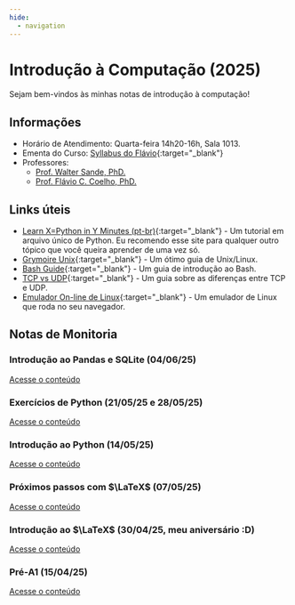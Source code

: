 ```yaml
---
hide:
  - navigation
---
```


# Introdução à Computação (2025)

Sejam bem-vindos às minhas notas de introdução à computação!

## Informações

- Horário de Atendimento: Quarta-feira 14h20-16h, Sala 1013.
- Ementa do Curso: [Syllabus do Flávio](https://github.com/fccoelho/introcomp/tree/main){:target="_blank"}
- Professores:
    - [Prof. Walter Sande, PhD.](http://lattes.cnpq.br/0289400810360557)
    - [Prof. Flávio C. Coelho, PhD.](http://lattes.cnpq.br/0309050626285266)

## Links úteis

- [Learn X=Python in Y Minutes (pt-br)](https://learnxinyminutes.com/pt-br/python/){:target="_blank"} - Um tutorial em arquivo único de Python. Eu recomendo esse site para qualquer outro tópico que você queira aprender de uma vez só. 
- [Grymoire Unix](http://www.grymoire.com/Unix/){:target="_blank"} - Um ótimo guia de Unix/Linux.
- [Bash Guide](https://tldp.org/LDP/Bash-Beginners-Guide/html/){:target="_blank"} - Um guia de introdução ao Bash.
- [TCP vs UDP](https://www.alura.com.br/artigos/quais-as-diferencas-entre-o-tcp-e-o-udp){:target="_blank"} - Um guia sobre as diferenças entre TCP e UDP.
- [Emulador On-line de Linux](https://bellard.org/jslinux/vm.html?url=alpine-x86.cfg&mem=192){:target="_blank"} - Um emulador de Linux que roda no seu navegador.

## Notas de Monitoria

### Introdução ao Pandas e SQLite (04/06/25)
[Acesse o conteúdo](./intro_pandas_sqlite.md)

### Exercícios de Python (21/05/25 e 28/05/25)
[Acesse o conteúdo](./intermediate_python.md)

### Introdução ao Python (14/05/25)
[Acesse o conteúdo](./intro_python.md)

### Próximos passos com $\LaTeX$ (07/05/25)
[Acesse o conteúdo](./next_steps_latex.md)

### Introdução ao $\LaTeX$ (30/04/25, meu aniversário :D)
[Acesse o conteúdo](./intro_latex.md)

### Pré-A1 (15/04/25)
[Acesse o conteúdo](./rev_a1.md)

